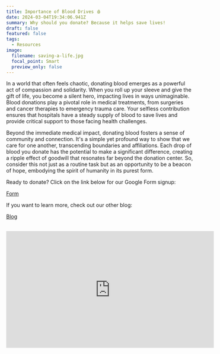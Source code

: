 ```yaml
---
title: Importance of Blood Drives 🩸
date: 2024-03-04T19:34:06.941Z
summary: Why should you donate? Because it helps save lives!
draft: false
featured: false
tags:
  - Resources
image:
  filename: saving-a-life.jpg
  focal_point: Smart
  preview_only: false
---
```

In a world that often feels chaotic, donating blood emerges as a powerful act of compassion and solidarity. When you roll up your sleeve and give the gift of life, you become a silent hero, impacting lives in ways unimaginable. Blood donations play a pivotal role in medical treatments, from surgeries and cancer therapies to emergency trauma care. Your selfless contribution ensures that hospitals have a steady supply of blood to save lives and provide critical support to those facing health challenges.

Beyond the immediate medical impact, donating blood fosters a sense of community and connection. It's a simple yet profound way to show that we care for one another, transcending boundaries and affiliations. Each drop of blood you donate has the potential to make a significant difference, creating a ripple effect of goodwill that resonates far beyond the donation center. So, consider this not just as a routine task but as an opportunity to be a beacon of hope, embodying the spirit of humanity in its purest form.

Ready to donate? Click on the link below for our Google Form signup:

[Form](https://docs.google.com/forms/d/e/1FAIpQLSfMAssBKPDTrmjtrzYzh7P41FzrHvB_iBCaxB45kUlCf9_qAQ/viewform?usp=sf_link)

If you want to learn more, check out our other blog:

[Blog](talk/marionville-blood-drive-spring/)

<br>

<iframe width="560" height="315" src="https://www.youtube.com/embed/kp7fQEetBAM?si=AfhqKYjX7osdrFQT" title="YouTube video player" frameborder="0" allow="accelerometer; autoplay; clipboard-write; encrypted-media; gyroscope; picture-in-picture; web-share" allowfullscreen></iframe>